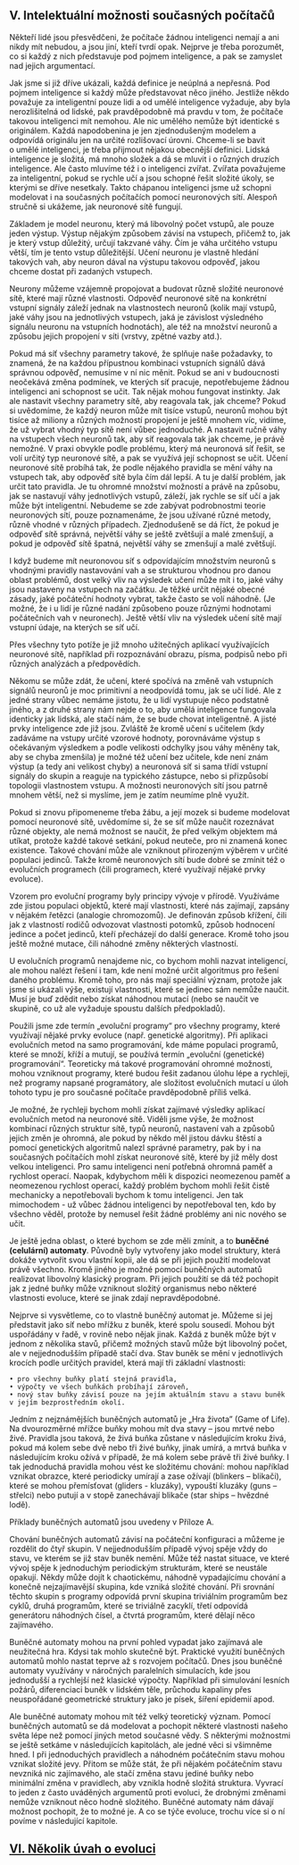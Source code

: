 ## V. Intelektuální možnosti současných počítačů

Někteří lidé jsou přesvědčeni, že počítače žádnou inteligenci nemají a ani nikdy mít nebudou,
a jsou jiní, kteří tvrdí opak. Nejprve je třeba porozumět, co si každý z nich představuje pod pojmem inteligence,
a pak se zamyslet nad jejich argumentací.

Jak jsme si již dříve ukázali, každá definice je neúplná a nepřesná.
Pod pojmem inteligence si každý může představovat něco jiného.
Jestliže někdo považuje za inteligentní pouze lidi a od umělé inteligence vyžaduje,
aby byla nerozlišitelná od lidské, pak pravděpodobně má pravdu v tom, že počítače takovou inteligenci mít nemohou.
Ale nic umělého nemůže být identické s originálem. Každá napodobenina je jen zjednodušeným modelem
a odpovídá originálu jen na určité rozlišovací úrovni. Chceme-li se bavit o umělé inteligenci,
je třeba přijmout nějakou obecnější definici. Lidská inteligence je složitá, má mnoho složek
a dá se mluvit i o různých druzích inteligence. Ale často mluvíme též i o inteligenci zvířat.
Zvířata považujeme za inteligentní, pokud se rychle učí a jsou schopné řešit složité úkoly,
se kterými se dříve nesetkaly. Takto chápanou inteligenci jsme už schopni modelovat i na současných počítačích
pomocí neuronových sítí. Alespoň stručně si ukážeme, jak neuronové sítě fungují.

Základem je model neuronu, který má libovolný počet vstupů, ale pouze jeden výstup.
Výstup nějakým způsobem závisí na vstupech, přičemž to, jak je který vstup důležitý,
určují takzvané váhy. Čím je váha určitého vstupu větší, tím je tento vstup důležitější.
Učení neuronu je vlastně hledání takových vah, aby neuron dával na výstupu takovou odpověď,
jakou chceme dostat při zadaných vstupech. 

Neurony můžeme vzájemně propojovat a budovat různě složité neuronové sítě, které mají různé vlastnosti.
Odpověď neuronové sítě na konkrétní vstupní signály záleží jednak na vlastnostech neuronů
(kolik mají vstupů, jaké váhy jsou  na jednotlivých vstupech, jaká je závislost výsledného signálu neuronu
na vstupních hodnotách), ale též na množství neuronů a způsobu jejich propojení v síti
(vrstvy, zpětné vazby atd.).

Pokud má síť všechny parametry takové, že splňuje naše požadavky, to znamená,
že na každou přípustnou kombinaci vstupních signálů dává správnou odpověď, nemusíme v ní nic měnit.
Pokud se ani v budoucnosti neočekává  změna  podmínek, ve kterých síť pracuje,
nepotřebujeme žádnou inteligenci ani schopnost se učit. Tak nějak mohou fungovat instinkty.
Jak ale nastavit všechny parametry sítě, aby reagovala tak, jak chceme? Pokud si uvědomíme,
že každý neuron může mít tisíce vstupů, neuronů mohou být tisíce až miliony a různých možností propojení
je ještě mnohem víc, vidíme, že už vybrat vhodný typ sítě není vůbec jednoduché.
A nastavit ručně váhy na vstupech všech neuronů tak, aby síť reagovala tak jak chceme,
je právě nemožné. V praxi obvykle podle problému, který má neuronová síť řešit,
se volí určitý typ neuronové sítě, a pak se využívá její schopnost se učit.
Učení neuronové sítě probíhá tak, že podle nějakého pravidla se mění váhy na vstupech tak,
aby odpověď sítě byla čím dál lepší. A tu je další problém, jak určit tato pravidla.
Je tu ohromné  množství možností a právě na způsobu, jak se nastavují váhy jednotlivých vstupů,
záleží, jak rychle se síť učí a jak může být inteligentní. Nebudeme se zde zabývat podrobnostmi
teorie neuronových sítí, pouze poznamenáme, že jsou užívané různé metody, různě vhodné v různých případech.
Zjednodušeně se dá říct, že pokud je odpověď sítě správná, největší váhy se ještě zvětšují a malé zmenšují,
a pokud je odpověď sítě špatná, největší váhy se zmenšují a malé zvětšují.

I když budeme mít neuronovou síť s odpovídajícím množstvím  neuronů s vhodnými pravidly nastavování vah
a se strukturou vhodnou pro danou oblast problémů, dost velký vliv na výsledek učení může mít i to,
jaké váhy jsou nastaveny na vstupech na začátku. Je těžké určit nějaké obecné zásady,
jaké počáteční hodnoty vybrat, takže často se volí náhodně.
(Je možné, že i u lidí je různé nadání způsobeno pouze různými hodnotami počátečních vah v neuronech).
Ještě větší vliv na výsledek učení sítě mají vstupní údaje, na kterých se síť učí.

Přes všechny tyto potíže je již mnoho užitečných aplikací využívajících neuronové sítě,
například při rozpoznávání obrazu, písma, podpisů nebo při různých analýzách a předpovědích.

Někomu se může zdát, že učení, které spočívá na změně vah vstupních signálů neuronů je moc primitivní
a neodpovídá tomu, jak se učí lidé. Ale z jedné strany vůbec nemáme jistotu, že u lidí
vystupuje něco podstatně jiného, a z druhé strany nám nejde o to, aby umělá inteligence fungovala identicky
jak lidská, ale stačí nám, že se bude chovat inteligentně. A jisté prvky inteligence zde již jsou.
Zvláště že kromě učení s učitelem (kdy zadáváme na vstupy určité vzorové hodnoty,
porovnáváme výstup s očekávaným výsledkem a podle velikosti odchylky jsou váhy měněny tak,
aby se chyba zmenšila) je možné též učení bez učitele, kde není znám výstup
(a tedy ani velikost chyby) a neuronová síť si sama třídí vstupní signály do skupin
a reaguje na typického zástupce, nebo si přizpůsobí topologii vlastnostem vstupu.
A možnosti neuronových sítí jsou patrně mnohem větší, než si myslíme, jem je zatím neumíme plně využít.

Pokud si znovu připomeneme třeba žábu, a její mozek si budeme modelovat pomocí neuronové sítě,
uvědomíme si, že se síť může naučit rozeznávat různé objekty, ale nemá možnost se naučit,
že před velkým objektem má utíkat, protože každé takové setkání, pokud neuteče, pro ni znamená konec existence.
Takové chování může ale vzniknout přirozeným výběrem v určité populaci jedinců.
Takže kromě neuronových sítí bude dobré se zmínit též o evolučních programech
(čili programech, které využívají nějaké prvky evoluce). 

Vzorem pro evoluční programy byly principy vývoje v přírodě. Využíváme zde jistou populaci objektů,
které mají vlastnosti, které nás zajímají, zapsány v nějakém řetězci (analogie chromozomů).
Je definován způsob křížení, čili jak z vlastností rodičů odvozovat vlastnosti potomků,
způsob hodnocení jedince a počet jedinců, kteří přecházejí do další generace.
Kromě toho jsou ještě možné mutace, čili náhodné změny některých vlastností.

U evolučních programů nenajdeme nic, co bychom mohli nazvat inteligencí, ale mohou nalézt řešení i tam,
kde není možné určit algoritmus pro řešení daného problému. Kromě toho, pro nás mají speciální význam,
protože jak jsme si ukázali výše, existují vlastnosti, které se jedinec sám nemůže naučit.
Musí je buď zdědit nebo získat náhodnou mutací (nebo se naučit ve skupině,
co už ale vyžaduje spoustu dalších předpokladů).

Použili jsme zde termín „evoluční programy“ pro všechny programy, které využívají nějaké prvky evoluce
(např. genetické algoritmy). Při aplikaci evolučních metod na samo programování, kde máme populaci programů,
které se množí, kříží a mutují, se používá termín „evoluční (genetické) programování“.
Teoreticky má takové programování ohromné možnosti, mohou vzniknout programy,
které budou řešit zadanou úlohu lépe a rychleji, než programy napsané programátory,
ale složitost evolučních mutací u úloh tohoto typu je pro současné počítače pravděpodobně příliš velká.

Je možné, že rychleji bychom mohli získat zajímavé výsledky aplikací evolučních metod na neuronové sítě.
Viděli jsme výše, že možnost kombinací různých struktur sítě, typů neuronů, nastavení vah a způsobů jejich změn
je ohromná, ale pokud by někdo měl jistou dávku štěstí a pomocí genetických algoritmů nalezl správné parametry,
pak by i na současných počítačích mohl získat neuronové sítě, které by již měly dost velkou inteligenci.
Pro samu inteligenci není potřebná ohromná paměť a rychlost operací.
Naopak, kdybychom měli k dispozici  neomezenou paměť a neomezenou  rychlost operací,
každý problém bychom mohli řešit čistě mechanicky a nepotřebovali bychom k tomu inteligenci.
Jen tak mimochodem - už vůbec žádnou inteligenci by nepotřeboval ten, kdo by všechno věděl,
protože by nemusel řešit žádné problémy ani nic nového se učit. 

Je ještě jedna oblast, o které bychom se zde měli zmínit, a to **buněčné (celulární) automaty**.
Původně byly vytvořeny jako model struktury, která dokáže vytvořit svou vlastní kopii,
ale dá se při jejich použití modelovat právě všechno. Kromě jiného je možné pomocí buněčných automatů
realizovat libovolný klasický program. Při jejich použití se dá též pochopit jak z jedné buňky může vzniknout
složitý organismus nebo některé vlastnosti evoluce, které se jinak zdají nepravděpodobné.

Nejprve si vysvětleme, co to vlastně buněčný automat je. Můžeme si jej představit jako síť nebo mřížku z buněk,
které spolu sousedí. Mohou být uspořádány v řadě, v rovině nebo nějak jinak.
Každá z buněk může být v jednom z několika stavů, přičemž možných stavů může být libovolný počet,
ale v nejjednodušším případě stačí dva. Stav buněk se mění v jednotlivých krocích podle určitých pravidel,
která mají tři základní vlastnosti:

    • pro všechny buňky platí stejná pravidla,
    • výpočty ve všech buňkách probíhají zároveň,
    • nový stav buňky závisí pouze na jejím aktuálním stavu a stavu buněk v jejím bezprostředním okolí.
    
Jedním z nejznámějších buněčných automatů je „Hra života” (Game of Life).
Na dvourozměrné mřížce buňky mohou mít dva stavy – jsou mrtvé nebo živé. Pravidla jsou taková,
že živá buňka zůstane v následujícím kroku živá, pokud má kolem sebe dvě nebo tři živé buňky,
jinak umírá, a mrtvá buňka v následujícím kroku ožívá v případě, že má kolem sebe právě tři živé buňky.
I tak jednoduchá pravidla mohou vést ke složitému chování: mohou například vznikat obrazce,
které periodicky umírají a zase ožívají (blinkers – blikači), které se mohou přemísťovat
(gliders - kluzáky), vypouští kluzáky (guns – střelci) nebo putují a v stopě zanechávají blikače
(star ships – hvězdné lodě).

Příklady buněčných automatů jsou uvedeny v Příloze A.

Chování buněčných automatů závisí na počáteční konfiguraci a můžeme je rozdělit do čtyř skupin.
V nejjednodušším případě vývoj spěje vždy do stavu, ve kterém se již stav buněk nemění.
Může též nastat situace, ve které vývoj spěje k jednoduchým periodickým strukturám,
které se neustále opakují. Někdy může dojít k  chaotickému, náhodně vypadajícímu chování
a konečně nejzajímavější skupina, kde vzniká složité chování.
Při srovnání těchto skupin s programy odpovídá první skupina triviálním programům bez cyklů,
druhá programům, které se triviálně zacyklí, třetí odpovídá generátoru náhodných čísel,
a čtvrtá programům, které dělají něco zajímavého.

Buněčné automaty mohou na první pohled vypadat jako zajímavá ale neužitečná hra.
Kdysi tak mohlo skutečně být. Praktické využití buněčných automatů mohlo nastat teprve až s rozvojem počítačů.
Dnes jsou buněčné automaty využívány v náročných paralelních simulacích,
kde jsou jednodušší a rychlejší než klasické výpočty. Například při simulování lesních požárů,
diferenciaci buněk v lidském těle, průchodu kapaliny přes neuspořádané geometrické struktury jako je písek,
šíření epidemií apod.

Ale buněčné automaty mohou mít též velký teoretický význam. Pomocí buněčných automatů se dá modelovat
a pochopit některé vlastnosti našeho světa lépe než pomocí jiných metod současné vědy.
S některými možnostmi se ještě setkáme v následujících kapitolách, ale jedné věci si všimněme hned.
I při jednoduchých pravidlech a náhodném počátečním stavu mohou vznikat složité jevy. Přitom se může stát,
že při nějakém počátečním stavu nevzniká nic zajímavého, ale stačí změna stavu jediné buňky nebo minimální změna
v pravidlech, aby vznikla hodně složitá struktura. Vyvrací to jeden z často uváděných argumentů proti evoluci, že 
drobnými změnami nemůže vzniknout něco hodně složitého. Buněčné automaty nám dávají možnost pochopit,
že to možné je. A co se týče evoluce, trochu více si o ní povíme v následující kapitole.

## [VI. Několik úvah o evoluci](rozdzial6)
